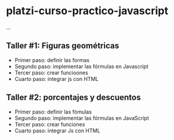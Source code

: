 # platzi-curso-practico-javascript

...

## Taller #1: Figuras geométricas

- Primer paso: definir las formas
- Segundo paso: implementar las fórmulas en Javascript
- Tercer paso: crear funcioones
- Cuarto paso: integrar js con HTML

## Taller #2: porcentajes y descuentos
- Primer paso: definir las fómulas
- Segundo paso: implementar las fórmulas en JavaScript
- Tercer paso: crear funciones
- Cuarto paso: integrar Js con HTML